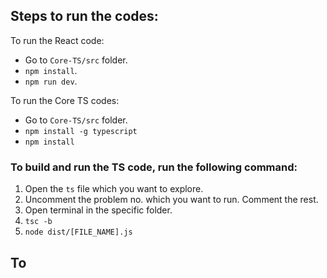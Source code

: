 ## Steps to run the codes:

To run the React code:
- Go to `Core-TS/src` folder. 
- `npm install`.
- `npm run dev`.

To run the Core TS codes:
- Go to `Core-TS/src` folder. 
- `npm install -g typescript`
- `npm install` 

### To build and run the TS code, run the following command:
1. Open the `ts` file which you want to explore.
2. Uncomment the problem no. which you want to run. Comment the rest.
3. Open terminal in the specific folder.
4. `tsc -b`
5. `node dist/[FILE_NAME].js`

## To 